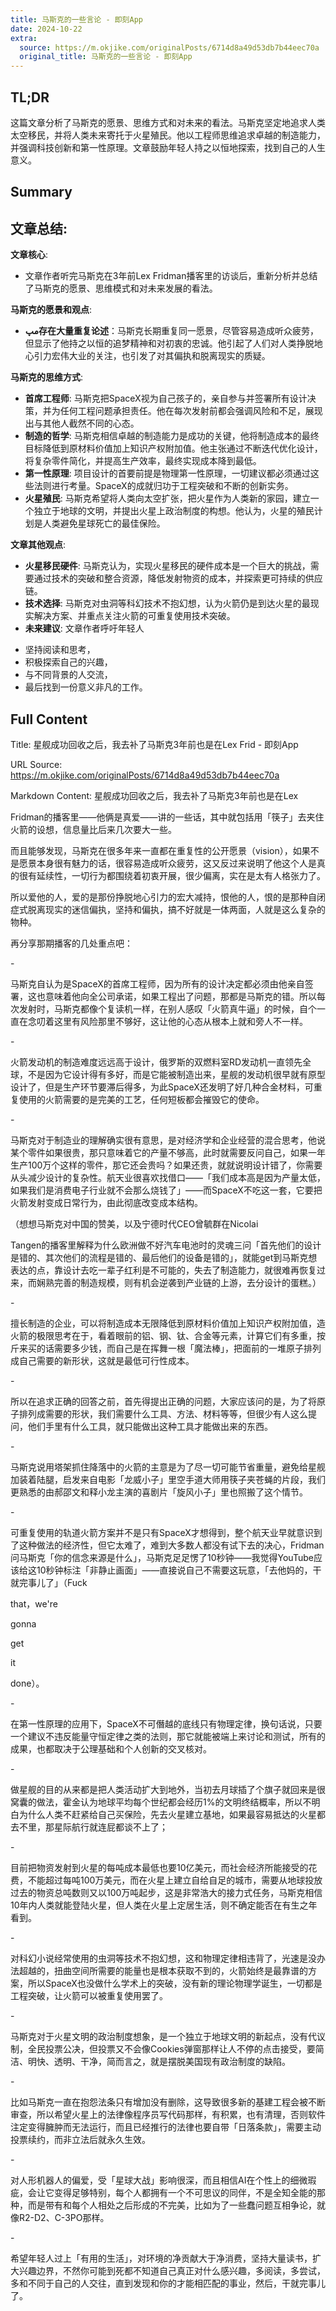 ```yaml
---
title: 马斯克的一些言论 - 即刻App
date: 2024-10-22
extra:
  source: https://m.okjike.com/originalPosts/6714d8a49d53db7b44eec70a
  original_title: 马斯克的一些言论 - 即刻App
---
```

## TL;DR
这篇文章分析了马斯克的愿景、思维方式和对未来的看法。马斯克坚定地追求人类太空移民，并将人类未来寄托于火星殖民。他以工程师思维追求卓越的制造能力，并强调科技创新和第一性原理。文章鼓励年轻人持之以恒地探索，找到自己的人生意义。 

## Summary
## 文章总结:

**文章核心**:

- 文章作者听完马斯克在3年前Lex Fridman播客里的访谈后，重新分析并总结了马斯克的愿景、思维模式和对未来发展的看法。

**马斯克的愿景和观点**:

* **مپ存在大量重复论述**：马斯克长期重复同一愿景，尽管容易造成听众疲劳，但显示了他持之以恒的追梦精神和对初衷的忠诚。他引起了人们对人类挣脱地心引力宏伟大业的关注，也引发了对其偏执和脱离现实的质疑。

**马斯克的思维方式**:

* **首席工程师**: 马斯克把SpaceX视为自己孩子的，亲自参与并签署所有设计决策，并为任何工程问题承担责任。他在每次发射前都会强调风险和不足，展现出与其他人截然不同的心态。
* **制造的哲学**: 马斯克相信卓越的制造能力是成功的关键，他将制造成本的最终目标降低到原材料价值加上知识产权附加值。他主张通过不断迭代优化设计，将复杂零件简化，并提高生产效率，最终实现成本降到最低。
* **第一性原理**: 项目设计的首要前提是物理第一性原理，一切建议都必须通过这些法则进行考量。SpaceX的成就归功于工程突破和不断的创新实务。
* **火星殖民**: 马斯克希望将人类向太空扩张，把火星作为人类新的家园，建立一个独立于地球的文明，并提出火星上政治制度的构想。他认为，火星的殖民计划是人类避免星球死亡的最佳保险。

**文章其他观点**:

* **火星移民硬件**: 马斯克认为，实现火星移民的硬件成本是一个巨大的挑战，需要通过技术的突破和整合资源，降低发射物资的成本，并探索更可持续的供应链。
* **技术选择**: 马斯克对虫洞等科幻技术不抱幻想，认为火箭仍是到达火星的最现实解决方案、并重点关注火箭的可重复使用技术突破。
* **未来建议**: 文章作者呼吁年轻人

- 坚持阅读和思考， 
- 积极探索自己的兴趣， 
- 与不同背景的人交流，
- 最后找到一份意义非凡的工作。




## Full Content
Title: 星舰成功回收之后，我去补了马斯克3年前也是在Lex Frid - 即刻App

URL Source: https://m.okjike.com/originalPosts/6714d8a49d53db7b44eec70a

Markdown Content:
星舰成功回收之后，我去补了马斯克3年前也是在Lex

Fridman的播客里——他俩是真爱——讲的一些话，其中就包括用「筷子」去夹住火箭的设想，信息量比后来几次要大一些。

而且能够发现，马斯克在很多年来一直都在重复性的公开愿景（vision），如果不是愿景本身很有魅力的话，很容易造成听众疲劳，这又反过来说明了他这个人是真的很有延续性，一切行为都围绕着初衷开展，很少偏离，实在是太有人格张力了。

所以爱他的人，爱的是那份挣脱地心引力的宏大减持，恨他的人，恨的是那种自闭症式脱离现实的迷信偏执，坚持和偏执，搞不好就是一体两面，人就是这么复杂的物种。

再分享那期播客的几处重点吧：

\-

马斯克自认为是SpaceX的首席工程师，因为所有的设计决定都必须由他亲自签署，这也意味着他向全公司承诺，如果工程出了问题，那都是马斯克的错。所以每次发射时，马斯克都像个复读机一样，在别人感叹「火箭真牛逼」的时候，自个一直在念叨着这里有风险那里不够好，这让他的心态从根本上就和旁人不一样。

\-

火箭发动机的制造难度远远高于设计，俄罗斯的双燃料室RD发动机一直领先全球，不是因为它设计得有多好，而是它能被制造出来，星舰的发动机很早就有原型设计了，但是生产环节要滞后得多，为此SpaceX还发明了好几种合金材料，可重复使用的火箭需要的是完美的工艺，任何短板都会摧毁它的使命。

\-

马斯克对于制造业的理解确实很有意思，是对经济学和企业经营的混合思考，他说某个零件如果很贵，那只意味着它的产量不够高，此时就需要反问自己，如果一年生产100万个这样的零件，那它还会贵吗？如果还贵，就就说明设计错了，你需要从头减少设计的复杂性。航天业很喜欢找借口——「我们成本高是因为产量太低，如果我们是消费电子行业就不会那么烧钱了」——而SpaceX不吃这一套，它要把火箭发射变成日常行为，由此彻底改变成本结构。

（想想马斯克对中国的赞美，以及宁德时代CEO曾毓群在Nicolai

Tangen的播客里解释为什么欧洲做不好汽车电池时的灵魂三问「首先他们的设计是错的、其次他们的流程是错的、最后他们的设备是错的」，就能get到马斯克想表达的点，靠设计去吃一辈子红利是不可能的，失去了制造能力，就很难再恢复过来，而娴熟完善的制造规模，则有机会逆袭到产业链的上游，去分设计的蛋糕。）

\-

擅长制造的企业，可以将制造成本无限降低到原材料价值加上知识产权附加值，造火箭的极限思考在于，看着眼前的铝、钢、钛、合金等元素，计算它们有多重，按斤来买的话需要多少钱，而自己是在挥舞一根「魔法棒」，把面前的一堆原子排列成自己需要的新形状，这就是最低可行性成本。

\-

所以在追求正确的回答之前，首先得提出正确的问题，大家应该问的是，为了将原子排列成需要的形状，我们需要什么工具、方法、材料等等，但很少有人这么提问，他们手里有什么工具，就只能做出这种工具才能做出来的东西。

\-

马斯克说用塔架抓住降落中的火箭的主意是为了尽一切可能节省重量，避免给星舰加装着陆腿，启发来自电影「龙威小子」里空手道大师用筷子夹苍蝇的片段，我们更熟悉的由郝邵文和释小龙主演的喜剧片「旋风小子」里也照搬了这个情节。

\-

可重复使用的轨道火箭方案并不是只有SpaceX才想得到，整个航天业早就意识到了这种做法的经济性，但它太难了，难到大多数人都没有试下去的决心，Fridman问马斯克「你的信念来源是什么」，马斯克足足愣了10秒钟——我觉得YouTube应该给这10秒钟标注「非静止画面」——直接说自己不需要这玩意，「去他妈的，干就完事儿了」（Fuck

that，we're

gonna

get

it

done）。

\-

在第一性原理的应用下，SpaceX不可僭越的底线只有物理定律，换句话说，只要一个建议不违反能量守恒定律之类的法则，那它就能被端上来讨论和测试，所有的成果，也都取决于公理基础和个人创新的交叉核对。

\-

做星舰的目的从来都是把人类活动扩大到地外，当初去月球插了个旗子就回来是很窝囊的做法，霍金认为地球平均每个世纪都会经历1%的文明终结概率，所以不明白为什么人类不赶紧给自己买保险，先去火星建立基地，如果最容易抵达的火星都去不里，那星际航行就连屁都谈不上了；

\-

目前把物资发射到火星的每吨成本最低也要10亿美元，而社会经济所能接受的花费，不能超过每吨100万美元，而在火星上建立自给自足的城市，需要从地球投放过去的物资总吨数则又以100万吨起步，这是非常浩大的接力式任务，马斯克相信10年内人类就能登陆火星，但人类在火星上定居生活，则不确定能否在有生之年看到。

\-

对科幻小说经常使用的虫洞等技术不抱幻想，这和物理定律相违背了，光速是没办法超越的，扭曲空间所需要的能量也是根本获取不到的，火箭始终是最靠谱的方案，所以SpaceX也没做什么学术上的突破，没有新的理论物理学诞生，一切都是工程突破，让火箭可以被重复使用罢了。

\-

马斯克对于火星文明的政治制度想象，是一个独立于地球文明的新起点，没有代议制，全民投票公决，但投票又不会像Cookies弹窗那样让人不停的点击接受，要简洁、明快、透明、干净，简而言之，就是摆脱美国现有政治制度的缺陷。

\-

比如马斯克一直在抱怨法条只有增加没有删除，这导致很多新的基建工程会被不断审查，所以希望火星上的法律像程序员写代码那样，有积累，也有清理，否则软件注定变得臃肿而无法运行，而且已经推行的法律也要自带「日落条款」，需要主动投票续约，而非立法后就永久生效。

\-

对人形机器人的偏爱，受「星球大战」影响很深，而且相信AI在个性上的细微瑕疵，会让它变得足够特别，每个人都拥有一个不可思议的同伴，不是全知全能的那种，而是带有和每个人相处之后形成的不完美，比如为了一些蠢问题互相争论，就像R2-D2、C-3PO那样。

\-

希望年轻人过上「有用的生活」，对环境的净贡献大于净消费，坚持大量读书，扩大兴趣边界，不然你可能到死都不知道自己真正对什么感兴趣，多阅读，多尝试，多和不同于自己的人交往，直到发现和你的才能相匹配的事业，然后，干就完事儿了。

